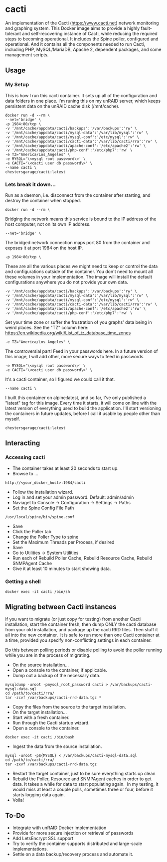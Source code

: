 # cacti

An implementation of the Cacti (https://www.cacti.net) network monitoring and graphing system. This Docker image aims to provide a highly fault-tolerant and self-recovering instance of Cacti, while reducing the required steps to becoming operational. It includes the Spine poller, configured and operational. And it contains all the components needed to run Cacti, including PHP, MySQL/MariaDB, Apache 2, dependent packages, and some management scripts.

## Usage

### My Setup

This is how I run this cacti container.  It sets up all of the configuration and data folders in one place.  I'm runing this on my unRAID server, which keeps persistent data on the unRAID cache disk (/mnt/cache).  

```
docker run -d --rm \
--net='bridge' \
-p 1984:80/tcp \
-v '/mnt/cache/appdata/cacti/backups':'/var/backups':'rw' \
-v '/mnt/cache/appdata/cacti/mysql-data':'/var/lib/mysql':'rw' \
-v '/mnt/cache/appdata/cacti/mysql-conf':'/etc/mysql':'rw' \
-v '/mnt/cache/appdata/cacti/cacti-data':'/var/lib/cacti/rra':'rw' \
-v '/mnt/cache/appdata/cacti/apache-conf':'/etc/apache2':'rw' \
-v '/mnt/cache/appdata/cacti/php-conf':'/etc/php7':'rw' \
-e TZ="America/Los_Angeles" \
-e MYSQL='\<mysql root password\>' \
-e CACTI='\<cacti user db password\>' \
--name cacti \
chestersgarage/cacti:latest

```


### Lets break it down...

Run as a daemon, i.e. disconnect from the container after starting, and destroy the container when stopped.

```
docker run -d --rm \

```


Bridging the network means this service is bound to the IP address of the host computer, not on its own IP address.

```
--net='bridge' \

```


The bridged network connection maps port 80 from the container and exposes it at port 1984 on the host IP.

```
-p 1984:80/tcp \

```


These are all the various places we might need to keep or control the data and configurations outside of the container. You don't need to mount all these volumes in your implementation.  The image will install the default configurations anywhere you do not provide your own data.

```
-v '/mnt/cache/appdata/cacti/backups':'/var/backups':'rw' \
-v '/mnt/cache/appdata/cacti/mysql-data':'/var/lib/mysql':'rw' \
-v '/mnt/cache/appdata/cacti/mysql-conf':'/etc/mysql':'rw' \
-v '/mnt/cache/appdata/cacti/cacti-data':'/var/lib/cacti/rra':'rw' \
-v '/mnt/cache/appdata/cacti/apache-conf':'/etc/apache2':'rw' \
-v '/mnt/cache/appdata/cacti/php-conf':'/etc/php7':'rw' \

```


Set your time zone or suffer the frustration of you graphs' data being in weird places.
See the "TZ" column here: https://en.wikipedia.org/wiki/List_of_tz_database_time_zones

```
-e TZ="America/Los_Angeles" \

```


The controversial part!  Feed in your passwords here. In a future version of this image, I will add other, more secure ways to feed in passwords.

```
-e MYSQL='\<mysql root password\>' \
-e CACTI='\<cacti user db password\>' \

```


It's a cacti container, so I figured we could call it that.

```
--name cacti \

```


I built this container on alpine:latest, and so far, I've only published a "latest" tag for this image. Every time it starts, it will come on line with the latest version of everything used to build the application. I'll start versioning the containers in future updates, before I call it usable by people other than myself.

```
chestersgarage/cacti:latest

```


## Interacting

### Accessing cacti

* The container takes at least 20 seconds to start up.
* Browse to ...

```
http://<your_docker_host>:1984/cacti

```


* Follow the installation wizard.
* Log in and set your admin password. Default: admin/admin
* Naviaget to Console -> Configuration -> Settings -> Paths
* Set the Spine Config File Path

```
/usr/local/spine/bin/spine.conf

```


* Save
* Click the Poller tab
* Change the Poller Type to spine
* Set the Maximum Threads per Process, if desired
* Save
* Go to Utilities -> System Utilities
* Run each of Rebuild Poller Cache, Rebuild Resource Cache, Rebuild SNMPAgent Cache
* Give it at least 10 minutes to start showing data.

### Getting a shell

```
docker exec -it cacti /bin/sh

```

## Migrating between Cacti instances

If you want to migrate (or just copy for testing) from another Cacti installation, start the container fresh, then dump ONLY the cacti database from your old installation, and package up the cacti RRD files. Then stuff it all into the new container.  It is safe to run more than one Cacti container at a time, provided you specify non-conflicting settings in each container.

Do this between polling periods or disable polling to avoid the poller running while you are in the process of migrating.

* On the source installation...
* Open a console to the container, if applicable.
* Dump out a backup of the necessary data.
```
mysqldump -uroot -pmysql_root_password cacti > /var/backups/cacti-mysql-data.sql
cd /path/to/cacti/rra/
tar -zcvf /var/backups/cacti-rrd-data.tgz *

```
* Copy the files from the source to the target installation.
* On the target installation...
* Start with a fresh container.
* Run through the Cacti startup wizard.
* Open a console to the container.
```
docker exec -it cacti /bin/bash

```
* Ingest the data from the source installation.
```
mysql -uroot -p${MYSQL} < /var/backups/cacti-mysql-data.sql
cd /path/to/cacti/rra/
tar -zxvf /var/backups/cacti-rrd-data.tgz

```
* Restart the target container, just to be sure everything starts up clean
* Rebuild the Poller, Resource and SNMPAgent caches in order to get data. It takes a while for data to start populating again.  In my testing, it would miss at least a couple polls, sometimes three or four, before it starts logging data again.
* Voila!

## To-Do

* Integrate with unRAID Docker implementation
* Provide for more secure injection or retrieval of passwords
* Add LetsEncrypt SSL support
* Try to verify the container supports distributed and large-scale implementations.
* Settle on a data backup/recovery process and automate it.

